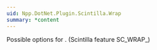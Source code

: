 ```yaml
---
uid: Npp.DotNet.Plugin.Scintilla.Wrap
summary: *content
---
```


Possible options for <xref href="Npp.DotNet.Plugin.IScintillaGateway.SetWrapMode(Npp.DotNet.Plugin.Scintilla.Wrap)" data-throw-if-not-resolved="false"></xref>. (Scintilla feature SC_WRAP_)
